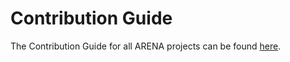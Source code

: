 # Contribution Guide

The Contribution Guide for all ARENA projects can be found [here](https://docs.arenaxr.org/content/contributing).
